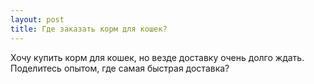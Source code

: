 ```yaml
---
layout: post 
title: Где заказать корм для кошек? 
--- 
```

Хочу купить корм для кошек, но везде доставку очень долго ждать. Поделитесь опытом, где самая быстрая доставка?